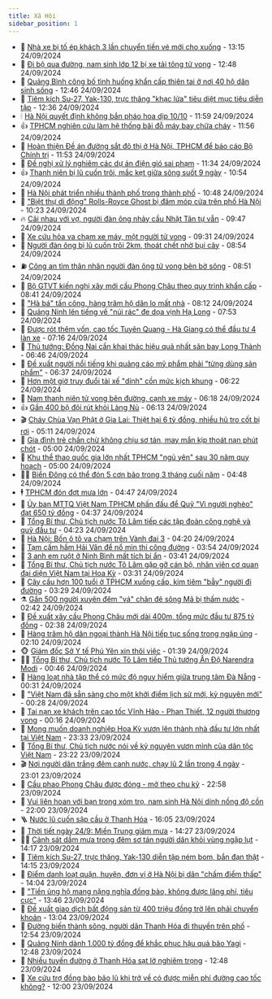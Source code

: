 ```yaml
---
title: Xã Hội
sidebar_position: 1
---
```


<!-- dantri-xa-hoi:START -->
- 🫣 [Nhà xe bị tố ép khách 3 lần chuyển tiền vé mới cho xuống](https://dantri.com.vn/xa-hoi/nha-xe-bi-to-ep-khach-3-lan-chuyen-tien-ve-moi-cho-xuong-20240924190927980.htm) - 13:15 24/09/2024
- 💼 [Đi bộ qua đường, nam sinh lớp 12 bị xe tải tông tử vong](https://dantri.com.vn/xa-hoi/di-bo-qua-duong-nam-sinh-lop-12-bi-xe-tai-tong-tu-vong-20240924190643978.htm) - 12:48 24/09/2024
- 🎊 [Quảng Bình công bố tình huống khẩn cấp thiên tai ở nơi 40 hộ dân sinh sống](https://dantri.com.vn/xa-hoi/quang-binh-cong-bo-tinh-huong-khan-cap-thien-tai-o-noi-40-ho-dan-sinh-song-20240924184919946.htm) - 12:46 24/09/2024
- 🙉 [Tiêm kích Su-27, Yak-130, trực thăng &quot;khạc lửa&quot; tiêu diệt mục tiêu diễn tập](https://dantri.com.vn/xa-hoi/tiem-kich-su-27-yak-130-truc-thang-khac-lua-tieu-diet-muc-tieu-dien-tap-20240924170501530.htm) - 12:36 24/09/2024
- 🕯 [Hà Nội quyết định không bắn pháo hoa dịp 10/10](https://dantri.com.vn/xa-hoi/ha-noi-quyet-dinh-khong-ban-phao-hoa-dip-1010-20240924184251221.htm) - 11:59 24/09/2024
- 👍 [TPHCM nghiên cứu làm hệ thống bãi đỗ máy bay chữa cháy](https://dantri.com.vn/xa-hoi/tphcm-nghien-cuu-lam-he-thong-bai-do-may-bay-chua-chay-20240924181053695.htm) - 11:56 24/09/2024
- 🤖 [Hoàn thiện Đề án đường sắt đô thị ở Hà Nội, TPHCM để báo cáo Bộ Chính trị](https://dantri.com.vn/xa-hoi/hoan-thien-de-an-duong-sat-do-thi-o-ha-noi-tphcm-de-bao-cao-bo-chinh-tri-20240924183857333.htm) - 11:53 24/09/2024
- 🙉 [Đề nghị xử lý nghiêm các dự án điện gió sai phạm](https://dantri.com.vn/xa-hoi/de-nghi-xu-ly-nghiem-cac-du-an-dien-gio-sai-pham-20240924154639354.htm) - 11:34 24/09/2024
- 👍 [Thanh niên bị lũ cuốn trôi, mắc kẹt giữa sông suốt 9 ngày](https://dantri.com.vn/xa-hoi/thanh-nien-bi-lu-cuon-troi-mac-ket-giua-song-suot-9-ngay-20240924172227656.htm) - 10:54 24/09/2024
- 🗽 [Hà Nội phát triển nhiều thành phố trong thành phố](https://dantri.com.vn/xa-hoi/ha-noi-phat-trien-nhieu-thanh-pho-trong-thanh-pho-20240924152450145.htm) - 10:48 24/09/2024
- 🗽 [&quot;Biệt thự di động&quot; Rolls-Royce Ghost bị đâm móp cửa trên phố Hà Nội](https://dantri.com.vn/xa-hoi/biet-thu-di-dong-rolls-royce-ghost-bi-dam-mop-cua-tren-pho-ha-noi-20240924170833849.htm) - 10:23 24/09/2024
- 🔥 [Cãi nhau với vợ, người đàn ông nhảy cầu Nhật Tân tự vẫn](https://dantri.com.vn/xa-hoi/cai-nhau-voi-vo-nguoi-dan-ong-nhay-cau-nhat-tan-tu-van-20240924163906627.htm) - 09:47 24/09/2024
- 🦒 [Xe cứu hỏa va chạm xe máy, một người tử vong](https://dantri.com.vn/xa-hoi/xe-cuu-hoa-va-cham-xe-may-mot-nguoi-tu-vong-20240924160521715.htm) - 09:31 24/09/2024
- 🧐 [Người đàn ông bị lũ cuốn trôi 2km, thoát chết nhờ bụi cây](https://dantri.com.vn/xa-hoi/nguoi-dan-ong-bi-lu-cuon-troi-2km-thoat-chet-nho-bui-cay-20240924153855941.htm) - 08:54 24/09/2024
- ⛽️ [Công an tìm thân nhân người đàn ông tử vong bên bờ sông](https://dantri.com.vn/xa-hoi/cong-an-tim-than-nhan-nguoi-dan-ong-tu-vong-ben-bo-song-20240924153508446.htm) - 08:51 24/09/2024
- 🚀 [Bộ GTVT kiến nghị xây mới cầu Phong Châu theo quy trình khẩn cấp](https://dantri.com.vn/xa-hoi/bo-gtvt-kien-nghi-xay-moi-cau-phong-chau-theo-quy-trinh-khan-cap-20240924152435552.htm) - 08:41 24/09/2024
- 🦒 [&quot;Hà bá&quot; tấn công, hàng trăm hộ dân lo mất nhà](https://dantri.com.vn/xa-hoi/ha-ba-tan-cong-hang-tram-ho-dan-lo-mat-nha-20240924144543970.htm) - 08:12 24/09/2024
- 🦅 [Quảng Ninh lên tiếng về &quot;núi rác&quot; đe dọa vịnh Hạ Long](https://dantri.com.vn/xa-hoi/quang-ninh-len-tieng-ve-nui-rac-de-doa-vinh-ha-long-20240924143642515.htm) - 07:53 24/09/2024
- 🚀 [Được rót thêm vốn, cao tốc Tuyên Quang - Hà Giang có thể đầu tư 4 làn xe](https://dantri.com.vn/xa-hoi/duoc-rot-them-von-cao-toc-tuyen-quang-ha-giang-co-the-dau-tu-4-lan-xe-20240924135729344.htm) - 07:16 24/09/2024
- 🦅 [Thủ tướng: Đồng Nai cần khai thác hiệu quả nhất sân bay Long Thành](https://dantri.com.vn/xa-hoi/thu-tuong-dong-nai-can-khai-thac-hieu-qua-nhat-san-bay-long-thanh-20240924111155907.htm) - 06:46 24/09/2024
- 🤠 [Đề xuất người nổi tiếng khi quảng cáo mỹ phẩm phải &quot;từng dùng sản phẩm&quot;](https://dantri.com.vn/xa-hoi/de-xuat-nguoi-noi-tieng-khi-quang-cao-my-pham-phai-tung-dung-san-pham-20240924132921079.htm) - 06:37 24/09/2024
- 💄 [Hơn một giờ truy đuổi tài xế &quot;dính&quot; cồn mức kịch khung](https://dantri.com.vn/xa-hoi/hon-mot-gio-truy-duoi-tai-xe-dinh-con-muc-kich-khung-20240924123324191.htm) - 06:22 24/09/2024
- 🥷 [Nam thanh niên tử vong bên đường, cạnh xe máy](https://dantri.com.vn/xa-hoi/nam-thanh-nien-tu-vong-ben-duong-canh-xe-may-20240924114436585.htm) - 06:18 24/09/2024
- 👍 [Gần 400 bộ đội rút khỏi Làng Nủ](https://dantri.com.vn/xa-hoi/gan-400-bo-doi-rut-khoi-lang-nu-20240924130200453.htm) - 06:13 24/09/2024
- 🎬 [Cháy Chùa Vạn Phật ở Gia Lai: Thiệt hại 6 tỷ đồng, nhiều hũ tro cốt bị rơi](https://dantri.com.vn/xa-hoi/chay-chua-van-phat-o-gia-lai-thiet-hai-6-ty-dong-nhieu-hu-tro-cot-bi-roi-20240924113629265.htm) - 05:11 24/09/2024
- 🦒 [Gia đình trẻ chần chừ không chịu sơ tán, may mắn kịp thoát nạn phút chót](https://dantri.com.vn/xa-hoi/gia-dinh-tre-chan-chu-khong-chiu-so-tan-may-man-kip-thoat-nan-phut-chot-20240924114157043.htm) - 05:00 24/09/2024
- 🌊 [Khu thể thao quốc gia lớn nhất TPHCM &quot;ngủ yên&quot; sau 30 năm quy hoạch](https://dantri.com.vn/xa-hoi/khu-the-thao-quoc-gia-lon-nhat-tphcm-ngu-yen-sau-30-nam-quy-hoach-20240909115702493.htm) - 05:00 24/09/2024
- 🧑‍💻 [Biển Đông có thể đón 5 cơn bão trong 3 tháng cuối năm](https://dantri.com.vn/xa-hoi/bien-dong-co-the-don-5-con-bao-trong-3-thang-cuoi-nam-20240924111344061.htm) - 04:48 24/09/2024
- 🕴 [TPHCM đón đợt mưa lớn](https://dantri.com.vn/xa-hoi/tphcm-don-dot-mua-lon-20240924112659167.htm) - 04:47 24/09/2024
- 🤔 [Ủy ban MTTQ Việt Nam TPHCM phấn đấu để Quỹ &quot;Vì người nghèo&quot; đạt 650 tỷ đồng](https://dantri.com.vn/xa-hoi/uy-ban-mttq-viet-nam-tphcm-phan-dau-de-quy-vi-nguoi-ngheo-dat-650-ty-dong-20240924103310991.htm) - 04:37 24/09/2024
- 💄 [Tổng Bí thư, Chủ tịch nước Tô Lâm tiếp các tập đoàn công nghệ và quỹ đầu tư](https://dantri.com.vn/xa-hoi/tong-bi-thu-chu-tich-nuoc-to-lam-tiep-cac-tap-doan-cong-nghe-va-quy-dau-tu-20240924112248565.htm) - 04:23 24/09/2024
- 🧠 [Hà Nội: Bốn ô tô va chạm trên Vành đai 3](https://dantri.com.vn/xa-hoi/ha-noi-bon-o-to-va-cham-tren-vanh-dai-3-20240924111123172.htm) - 04:20 24/09/2024
- 🦣 [Tạm cấm hầm Hải Vân để nổ mìn thi công đường](https://dantri.com.vn/xa-hoi/tam-cam-ham-hai-van-de-no-min-thi-cong-duong-20240924100049326.htm) - 03:54 24/09/2024
- 💫 [3 anh em ruột ở Ninh Bình mất tích bí ẩn](https://dantri.com.vn/xa-hoi/3-anh-em-ruot-o-ninh-binh-mat-tich-bi-an-20240924101757881.htm) - 03:41 24/09/2024
- 🚀 [Tổng Bí thư, Chủ tịch nước Tô Lâm gặp gỡ cán bộ, nhân viên cơ quan đại diện Việt Nam tại Hoa Kỳ](https://dantri.com.vn/xa-hoi/tong-bi-thu-chu-tich-nuoc-to-lam-gap-go-can-bo-nhan-vien-co-quan-dai-dien-viet-nam-tai-hoa-ky-20240924103120411.htm) - 03:31 24/09/2024
- 🤔 [Cây cầu hơn 100 tuổi ở TPHCM xuống cấp, kim tiêm &quot;bẫy&quot; người đi đường](https://dantri.com.vn/xa-hoi/cay-cau-hon-100-tuoi-o-tphcm-xuong-cap-kim-tiem-bay-nguoi-di-duong-20240920001644838.htm) - 03:29 24/09/2024
- ⚗️ [Gần 500 người xuyên đêm &quot;vá&quot; chân đê sông Mã bị thấm nước](https://dantri.com.vn/xa-hoi/gan-500-nguoi-xuyen-dem-va-chan-de-song-ma-bi-tham-nuoc-20240924091940890.htm) - 02:42 24/09/2024
- 🫶 [Đề xuất xây cầu Phong Châu mới dài 400m, tổng mức đầu tư 875 tỷ đồng](https://dantri.com.vn/xa-hoi/de-xuat-xay-cau-phong-chau-moi-dai-400m-tong-muc-dau-tu-875-ty-dong-20240924092836068.htm) - 02:38 24/09/2024
- 🌮 [Hàng trăm hộ dân ngoại thành Hà Nội tiếp tục sống trong ngập úng](https://dantri.com.vn/xa-hoi/hang-tram-ho-dan-ngoai-thanh-ha-noi-tiep-tuc-song-trong-ngap-ung-20240924034442683.htm) - 02:10 24/09/2024
- 🐵 [Giám đốc Sở Y tế Phú Yên xin thôi việc](https://dantri.com.vn/xa-hoi/giam-doc-so-y-te-phu-yen-xin-thoi-viec-20240924083152783.htm) - 01:39 24/09/2024
- 🧑‍🏫 [Tổng Bí thư, Chủ tịch nước Tô Lâm tiếp Thủ tướng Ấn Độ Narendra Modi](https://dantri.com.vn/xa-hoi/tong-bi-thu-chu-tich-nuoc-to-lam-tiep-thu-tuong-an-do-narendra-modi-20240924073835544.htm) - 00:46 24/09/2024
- 💫 [Hàng loạt nhà tập thể có mức độ nguy hiểm giữa trung tâm Đà Nẵng](https://dantri.com.vn/xa-hoi/hang-loat-nha-tap-the-co-muc-do-nguy-hiem-giua-trung-tam-da-nang-20240923172916837.htm) - 00:31 24/09/2024
- 🦩 [&quot;Việt Nam đã sẵn sàng cho một khởi điểm lịch sử mới, kỷ nguyên mới&quot;](https://dantri.com.vn/xa-hoi/viet-nam-da-san-sang-cho-mot-khoi-diem-lich-su-moi-ky-nguyen-moi-20240924072747917.htm) - 00:28 24/09/2024
- 🦄 [Tai nạn xe khách trên cao tốc Vĩnh Hảo - Phan Thiết, 12 người thương vong](https://dantri.com.vn/xa-hoi/tai-nan-xe-khach-tren-cao-toc-vinh-hao-phan-thiet-12-nguoi-thuong-vong-20240924070807471.htm) - 00:16 24/09/2024
- 💂 [Mong muốn doanh nghiệp Hoa Kỳ vươn lên thành nhà đầu tư lớn nhất tại Việt Nam](https://dantri.com.vn/xa-hoi/mong-muon-doanh-nghiep-hoa-ky-vuon-len-thanh-nha-dau-tu-lon-nhat-tai-viet-nam-20240924063234044.htm) - 23:33 23/09/2024
- 💄 [Tổng Bí thư, Chủ tịch nước nói về kỷ nguyên vươn mình của dân tộc Việt Nam](https://dantri.com.vn/xa-hoi/tong-bi-thu-chu-tich-nuoc-noi-ve-ky-nguyen-vuon-minh-cua-dan-toc-viet-nam-20240924062213310.htm) - 23:22 23/09/2024
- 🎬 [Nơi người dân trắng đêm canh nước, chạy lũ 2 lần trong 4 ngày](https://dantri.com.vn/xa-hoi/noi-nguoi-dan-trang-dem-canh-nuoc-chay-lu-2-lan-trong-4-ngay-20240923220547871.htm) - 23:01 23/09/2024
- 👀 [Cầu phao Phong Châu được đóng - mở theo chu kỳ](https://dantri.com.vn/xa-hoi/cau-phao-phong-chau-duoc-dong-mo-theo-chu-ky-20240923201558360.htm) - 22:58 23/09/2024
- 💃 [Vui liên hoan với bạn trong xóm trọ, nam sinh Hà Nội dính nồng độ cồn](https://dantri.com.vn/xa-hoi/vui-lien-hoan-voi-ban-trong-xom-tro-nam-sinh-ha-noi-dinh-nong-do-con-20240923224626945.htm) - 22:00 23/09/2024
- 🪜 [Nước lũ cuốn sập cầu ở Thanh Hóa](https://dantri.com.vn/xa-hoi/nuoc-lu-cuon-sap-cau-o-thanh-hoa-20240923224047425.htm) - 16:05 23/09/2024
- 📝 [Thời tiết ngày 24/9: Miền Trung giảm mưa](https://dantri.com.vn/xa-hoi/thoi-tiet-ngay-249-mien-trung-giam-mua-20240923212059968.htm) - 14:27 23/09/2024
- 🧑‍💻 [Cảnh sát dầm mưa trong đêm sơ tán người dân khỏi vùng ngập lụt](https://dantri.com.vn/xa-hoi/canh-sat-dam-mua-trong-dem-so-tan-nguoi-dan-khoi-vung-ngap-lut-20240923192201541.htm) - 14:17 23/09/2024
- 👺 [Tiêm kích Su-27, trực thăng, Yak-130 diễn tập ném bom, bắn đạn thật](https://dantri.com.vn/xa-hoi/tiem-kich-su-27-truc-thang-yak-130-dien-tap-nem-bom-ban-dan-that-20240923194403040.htm) - 14:15 23/09/2024
- 🌮 [Điểm danh loạt quận, huyện, đơn vị ở Hà Nội bị dân &quot;chấm điểm thấp&quot;](https://dantri.com.vn/xa-hoi/diem-danh-loat-quan-huyen-don-vi-o-ha-noi-bi-dan-cham-diem-thap-20240923203959919.htm) - 14:04 23/09/2024
- 🤭 [&quot;Tiền ủng hộ mang nặng nghĩa đồng bào, không được lãng phí, tiêu cực&quot;](https://dantri.com.vn/xa-hoi/tien-ung-ho-mang-nang-nghia-dong-bao-khong-duoc-lang-phi-tieu-cuc-20240923202114700.htm) - 13:46 23/09/2024
- 💪 [Đề xuất giao dịch bất động sản từ 400 triệu đồng trở lên phải chuyển khoản](https://dantri.com.vn/xa-hoi/de-xuat-giao-dich-bat-dong-san-tu-400-trieu-dong-tro-len-phai-chuyen-khoan-20240923191048530.htm) - 13:04 23/09/2024
- 🧰 [Đường biến thành sông, người dân Thanh Hóa đi thuyền trên phố](https://dantri.com.vn/xa-hoi/duong-bien-thanh-song-nguoi-dan-thanh-hoa-di-thuyen-tren-pho-20240923185411204.htm) - 12:54 23/09/2024
- 🤡 [Quảng Ninh dành 1.000 tỷ đồng để khắc phục hậu quả bão Yagi](https://dantri.com.vn/xa-hoi/quang-ninh-danh-1000-ty-dong-de-khac-phuc-hau-qua-bao-yagi-20240923191724833.htm) - 12:48 23/09/2024
- 🦆 [Nhiều tuyến đường ở Thanh Hóa sạt lở nghiêm trọng](https://dantri.com.vn/xa-hoi/nhieu-tuyen-duong-o-thanh-hoa-sat-lo-nghiem-trong-20240923175449452.htm) - 12:48 23/09/2024
- 🦍 [Xe cứu trợ đồng bào bão lũ khi trở về có được miễn phí đường cao tốc không?](https://dantri.com.vn/xa-hoi/xe-cuu-tro-dong-bao-bao-lu-khi-tro-ve-co-duoc-mien-phi-duong-cao-toc-khong-20240923174929615.htm) - 12:00 23/09/2024<!-- dantri-xa-hoi:END -->
